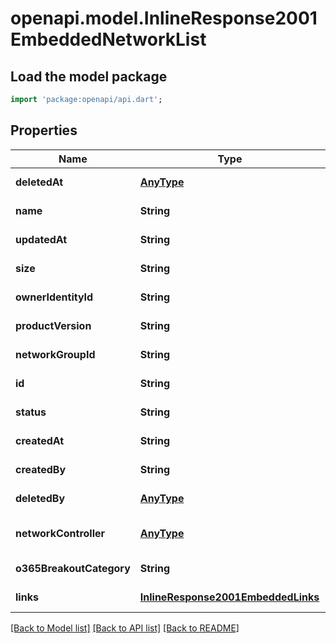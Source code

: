# openapi.model.InlineResponse2001EmbeddedNetworkList

## Load the model package
```dart
import 'package:openapi/api.dart';
```

## Properties
Name | Type | Description | Notes
------------ | ------------- | ------------- | -------------
**deletedAt** | [**AnyType**](.md) |  | [default to null]
**name** | **String** |  | [default to null]
**updatedAt** | **String** |  | [default to null]
**size** | **String** |  | [default to null]
**ownerIdentityId** | **String** |  | [default to null]
**productVersion** | **String** |  | [default to null]
**networkGroupId** | **String** |  | [default to null]
**id** | **String** |  | [default to null]
**status** | **String** |  | [default to null]
**createdAt** | **String** |  | [default to null]
**createdBy** | **String** |  | [default to null]
**deletedBy** | [**AnyType**](.md) |  | [default to null]
**networkController** | [**AnyType**](.md) |  | [optional] [default to null]
**o365BreakoutCategory** | **String** |  | [default to null]
**links** | [**InlineResponse2001EmbeddedLinks**](InlineResponse2001EmbeddedLinks.md) |  | [default to null]

[[Back to Model list]](../README.md#documentation-for-models) [[Back to API list]](../README.md#documentation-for-api-endpoints) [[Back to README]](../README.md)


